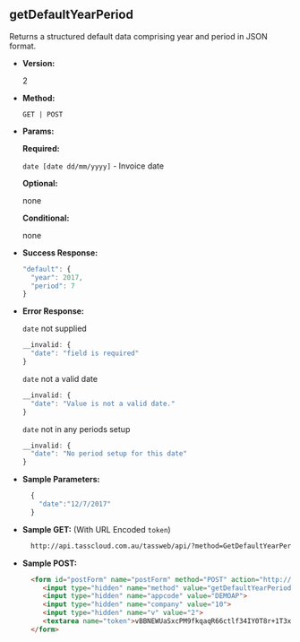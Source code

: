 **getDefaultYearPeriod**
----
  Returns a structured default data comprising year and period in JSON format.

* **Version:**

  2

* **Method:**

  `GET | POST`
  
*  **Params:**

   **Required:**
 
   `date [date dd/mm/yyyy]` - Invoice date

   **Optional:**

   none

   **Conditional:**

   none

* **Success Response:**

    ```javascript
    "default": {
      "year": 2017,
      "period": 7
    }
    ```
 
* **Error Response:**

    `date` not supplied
    ```javascript
    __invalid: {
      "date": "field is required"
    }
    ```
    
    `date` not a valid date
    ```javascript
    __invalid: {
      "date": "Value is not a valid date."
    }
    ```
    
    `date` not in any periods setup
    ```javascript
    __invalid: {
      "date": "No period setup for this date"
    }
    ```
    
* **Sample Parameters:**

  ```javascript
    { 
      "date":"12/7/2017"
    }
  ```

* **Sample GET:** (With URL Encoded `token`)

  ```HTML
    http://api.tasscloud.com.au/tassweb/api/?method=GetDefaultYearPeriod&appcode=DEMOAP&company=10&v=2&token=vBBNEWUaSxcPM9fkqaqR66ctlf34IY0T8r%2B1T3xyY%2Fs%3D
  ```
  
* **Sample POST:**

  ```HTML
    <form id="postForm" name="postForm" method="POST" action="http://api.tasscloud.com.au/api/">
       <input type="hidden" name="method" value="getDefaultYearPeriod">
       <input type="hidden" name="appcode" value="DEMOAP">
       <input type="hidden" name="company" value="10">
       <input type="hidden" name="v" value="2">
       <textarea name="token">vBBNEWUaSxcPM9fkqaqR66ctlf34IY0T8r+1T3xyY/s=</textarea>
    </form>
  ```
